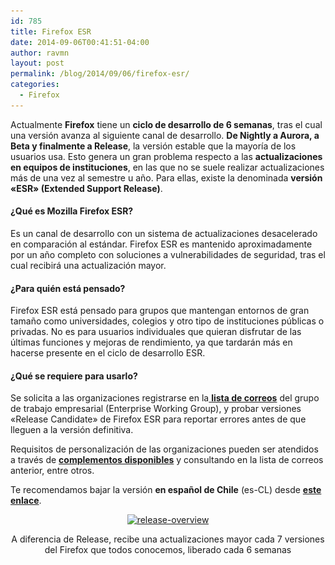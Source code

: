 ```yaml
---
id: 785
title: Firefox ESR
date: 2014-09-06T00:41:51-04:00
author: ravmn
layout: post
permalink: /blog/2014/09/06/firefox-esr/
categories:
  - Firefox
---
```

Actualmente **Firefox** tiene un **ciclo de desarrollo de 6 semanas**, tras el cual una versión avanza al siguiente canal de desarrollo. **De Nightly a Aurora, a Beta y finalmente a Release**, la versión estable que la mayoría de los usuarios usa. Esto genera un gran problema respecto a las **actualizaciones en equipos de instituciones**, en las que no se suele realizar actualizaciones más de una vez al semestre u año. Para ellas, existe la denominada **versión «ESR» (Extended Support Release)**.<!--more-->

#### ¿Qué es Mozilla Firefox ESR?

Es un canal de desarrollo con un sistema de actualizaciones desacelerado en comparación al estándar. Firefox ESR es mantenido aproximadamente por un año completo con soluciones a vulnerabilidades de seguridad, tras el cual recibirá una actualización mayor.

#### ¿Para quién está pensado?

Firefox ESR está pensado para grupos que mantengan entornos de gran tamaño como universidades, colegios y otro tipo de instituciones públicas o privadas. No es para usuarios individuales que quieran disfrutar de las últimas funciones y mejoras de rendimiento, ya que tardarán más en hacerse presente en el ciclo de desarrollo ESR.

#### ¿Qué se requiere para usarlo?

Se solicita a las organizaciones registrarse en la[ **lista de correos**](https://mail.mozilla.org/listinfo/enterprise) del grupo de trabajo empresarial (Enterprise Working Group), y probar versiones «Release Candidate» de Firefox ESR para reportar errores antes de que lleguen a la versión definitiva.

Requisitos de personalización de las organizaciones pueden ser atendidos a través de [**complementos disponibles**](https://addons.mozilla.org/en-US/firefox/addon/cck/) y consultando en la lista de correos anterior, entre otros.

Te recomendamos bajar la versión **en español de Chile** (es-CL) desde [**este enlace**](https://www.mozilla.org/en-US/firefox/organizations/all/).

<p style="text-align: center">
  <a href="/images/2014/09/release-overview.png"><img class="size-large wp-image-786" src="/images/2014/09/release-overview-600x276.png" alt="release-overview" width="600" height="276" srcset="/images/2014/09/release-overview-600x276.png 600w, /images/2014/09/release-overview-252x116.png 252w, /images/2014/09/release-overview.png 832w" sizes="(max-width: 600px) 100vw, 600px" /></a>
</p>

<p style="text-align: center">
  A diferencia de Release, recibe una actualizaciones mayor cada 7 versiones del Firefox que todos conocemos, liberado cada 6 semanas
</p>